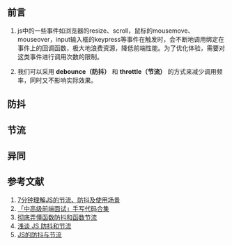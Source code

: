 ## 前言

1. js中的一些事件如浏览器的resize、scroll，鼠标的mousemove、mouseover，input输入框的keypress等事件在触发时，会不断地调用绑定在事件上的回调函数，极大地浪费资源，降低前端性能。为了优化体验，需要对这类事件进行调用次数的限制。

2. 我们可以采用 __debounce（防抖）__ 和 __throttle（节流）__ 的方式来减少调用频率，同时又不影响实际效果。

## 防抖


## 节流


## 异同


## 参考文献

1. [7分钟理解JS的节流、防抖及使用场景](https://juejin.cn/post/6844903669389885453)
2. [「中高级前端面试」手写代码合集](https://juejin.cn/post/6902060047388377095#heading-29)
3. [彻底弄懂函数防抖和函数节流](https://segmentfault.com/a/1190000018445196)
4. [浅谈 JS 防抖和节流](https://juejin.cn/post/6844903618827517965)
5. [JS的防抖与节流](https://juejin.cn/post/6844903618827517965)